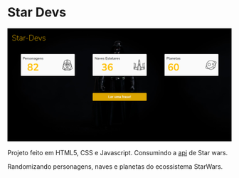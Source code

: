 # Star Devs

![stardev](stardev.png)

Projeto feito em HTML5, CSS e Javascript. Consumindo a
[api](https://swapi.dev/documentation) de Star wars. 

Randomizando personagens, naves e planetas do ecossistema StarWars.
